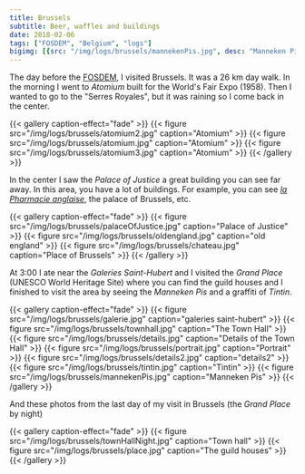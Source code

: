 ```yaml
---
title: Brussels
subtitle: Beer, waffles and buildings
date: 2018-02-06
tags: ["FOSDEM", "Belgium", "logs"]
bigimg: [{src: "/img/logs/brussels/mannekenPis.jpg", desc: "Manneken Pis"}, {src: "/img/logs/brussels/tintin.jpg", desc: "tintin"}]
---
```


The day before the [FOSDEM](/dev/fosdem), I visited Brussels. It was a 26 km day walk. In the morning I went to *Atomium* built for the World's Fair Expo (1958). Then I wanted to go to the "Serres Royales", but it was raining so I come back in the center.

{{< gallery caption-effect="fade" >}}
  {{< figure src="/img/logs/brussels/atomium2.jpg" caption="Atomium" >}}
  {{< figure src="/img/logs/brussels/atomium.jpg" caption="Atomium" >}}
  {{< figure src="/img/logs/brussels/atomium3.jpg" caption="Atomium" >}}
{{< /gallery >}}

In the center I saw the *Palace of Justice* a great building you can see far away. In this area, you have a lot of buildings. For example, you can see [*la Pharmacie anglaise*](http://www.lapharmacieanglaise.com/), the palace of Brussels, etc.

{{< gallery caption-effect="fade" >}}
  {{< figure src="/img/logs/brussels/palaceOfJustice.jpg" caption="Palace of Justice" >}}
  {{< figure src="/img/logs/brussels/oldengland.jpg" caption="old england" >}}
  {{< figure src="/img/logs/brussels/chateau.jpg" caption="Place of Brussels" >}}
{{< /gallery >}}


At 3:00 I ate near the *Galeries Saint-Hubert* and I visited the *Grand Place* (UNESCO World Heritage Site) where you can find the guild houses and I finished to visit the area by seeing the *Manneken Pis* and a graffiti of *Tintin*.

{{< gallery caption-effect="fade" >}}
  {{< figure src="/img/logs/brussels/galerie.jpg" caption="galeries saint-hubert" >}}
  {{< figure src="/img/logs/brussels/townhall.jpg" caption="The Town Hall" >}}
  {{< figure src="/img/logs/brussels/details.jpg" caption="Details of the Town Hall" >}}
  {{< figure src="/img/logs/brussels/portrait.jpg" caption="Portrait" >}}
  {{< figure src="/img/logs/brussels/details2.jpg" caption="details2" >}}
  {{< figure src="/img/logs/brussels/tintin.jpg" caption="Tintin" >}}
  {{< figure src="/img/logs/brussels/mannekenPis.jpg" caption="Manneken Pis" >}}
{{< /gallery >}}

And these photos from the last day of my visit in Brussels (the *Grand Place* by night)

{{< gallery caption-effect="fade" >}}
  {{< figure src="/img/logs/brussels/townHallNight.jpg" caption="Town hall" >}}
  {{< figure src="/img/logs/brussels/place.jpg" caption="The guild houses" >}}
{{< /gallery >}}
